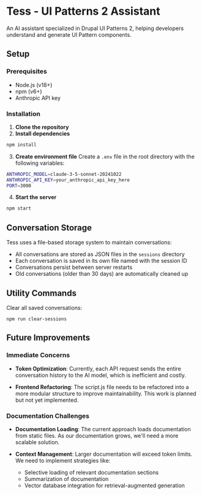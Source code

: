 # Tess - UI Patterns 2 Assistant

An AI assistant specialized in Drupal UI Patterns 2, helping developers understand and generate UI Pattern components.

## Setup

### Prerequisites
- Node.js (v18+)
- npm (v6+)
- Anthropic API key

### Installation

1. **Clone the repository**
2. **Install dependencies**
```bash
npm install
```
3. **Create environment file**
Create a `.env` file in the root directory with the following variables:

```bash
ANTHROPIC_MODEL=claude-3-5-sonnet-20241022
ANTHROPIC_API_KEY=your_anthropic_api_key_here
PORT=3000
```

4. **Start the server**
```bash
npm start
```


## Conversation Storage

Tess uses a file-based storage system to maintain conversations:

- All conversations are stored as JSON files in the `sessions` directory
- Each conversation is saved in its own file named with the session ID
- Conversations persist between server restarts
- Old conversations (older than 30 days) are automatically cleaned up

## Utility Commands

Clear all saved conversations:
```
npm run clear-sessions
```

## Future Improvements

### Immediate Concerns

- **Token Optimization**: Currently, each API request sends the entire conversation history to the AI model, which is inefficient and costly.

- **Frontend Refactoring**: The script.js file needs to be refactored into a more modular structure to improve maintainability. This work is planned but not yet implemented.

### Documentation Challenges

- **Documentation Loading**: The current approach loads documentation from static files. As our documentation grows, we'll need a more scalable solution.

- **Context Management**: Larger documentation will exceed token limits. We need to implement strategies like:
  - Selective loading of relevant documentation sections
  - Summarization of documentation
  - Vector database integration for retrieval-augmented generation